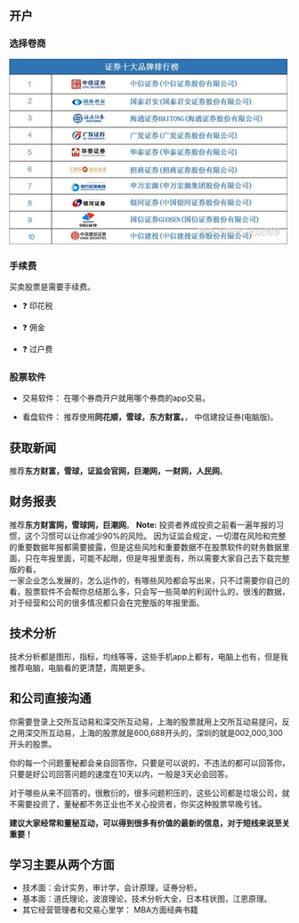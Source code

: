 ## 开户

### 选择卷商

![SecuritiesRank](https://github.com/FL-LearningGroup/Investment/blob/master/Img-SecuritiesRank.jpg)


### 手续费
买卖股票是需要手续费。

+ :question: 印花税

+ :question: 佣金

+ :question: 过户费

### 股票软件
+ 交易软件： 在哪个券商开户就用哪个券商的app交易。

+ 看盘软件： 推荐使用**同花顺，雪球，东方财富。**， 中信建投证券(电脑版)。

## 获取新闻

推荐**东方财富，雪球，证监会官网，巨潮网，一财网，人民网**。

## 财务报表
推荐**东方财富网，雪球网，巨潮网**。
**Note:**
投资者养成投资之前看一遍年报的习惯，这个习惯可以让你减少90%的风险。
因为证监会规定，一切潜在风险和完整的重要数据年报都需要披露，但是这些风险和重要数据不在股票软件的财务数据里面，只在年报里面，可能不起眼，但是年报里面有，所以需要大家自己去下载完整版的看，
<br>一家企业怎么发展的，怎么运作的，有哪些风险都会写出来，只不过需要你自己的看，股票软件不会帮你总结那么多，只会写一些简单的利润什么的，很浅的数据，对于经营和公司的很多情况都只会在完整版的年报里面。

## 技术分析
技术分析都是图形，指标，均线等等，这些手机app上都有，电脑上也有，但是我推荐电脑，电脑看的更清楚，周期更多。

## 和公司直接沟通
你需要登录上交所互动易和深交所互动易，上海的股票就用上交所互动易提问，反之用深交所互动易，上海的股票就是600,688开头的，深圳的就是002,000,300开头的股票。

你的每一个问题董秘都会亲自回答你，只要是可以说的，不违法的都可以回答你，只要是好公司回答问题的速度在10天以内，一般是3天必会回答。

对于哪些从来不回答的，很敷衍的，很多问题积压的，这些公司都是垃圾公司，就不需要投资了，董秘都不务正业也不关心投资者，你买这种股票早晚亏钱。

**建议大家经常和董秘互动，可以得到很多有价值的最新的信息，对于短线来说至关重要！**

## 学习主要从两个方面
+ 技术面：会计实务，审计学，会计原理，证券分析。
+ 基本面：道氏理论，波浪理论，技术分析大全，日本柱状图，江恩原理。
+ 其它经营管理者和交易心里学： MBA方面经典书籍
